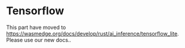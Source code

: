 # Tensorflow

This part have moved to <https://wasmedge.org/docs/develop/rust/ai_inference/tensorflow_lite>. Please use our new docs..
